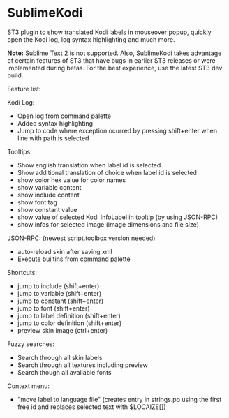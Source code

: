 # SublimeKodi
ST3 plugin to show translated Kodi labels in mouseover popup, quickly open the Kodi log, log syntax highlighting and much more.

**Note:** Sublime Text 2 is not supported.  Also, SublimeKodi takes advantage of certain features of ST3 that have bugs in earlier ST3 releases or were implemented during betas.  For the best experience, use the latest ST3 dev build.

Feature list:


Kodi Log:

- Open log from command palette
- Added syntax highlighting
- Jump to code where exception ocurred by pressing shift+enter when line with path is selected


Tooltips:

- Show english translation when label id is selected
- Show additional translation of choice when label id is selected
- show color hex value for color names
- show variable content
- show include content
- show font tag
- show constant value
- show value of selected Kodi InfoLabel in tooltip (by using JSON-RPC)
- show infos for selected image (image dimensions and file size)


JSON-RPC: (newest script.toolbox version needed)

- auto-reload skin after saving xml
- Execute builtins from command palette


Shortcuts:

- jump to include (shift+enter)
- jump to variable (shift+enter)
- jump to constant (shift+enter)
- jump to font (shift+enter)
- jump to label definition (shift+enter)
- jump to color definition (shift+enter)
- preview skin image (ctrl+enter)


Fuzzy searches:

- Search through all skin labels
- Search through all textures including preview
- Search though all available fonts


Context menu:

- "move label to language file" (creates entry in strings.po using the first free id and replaces selected text with $LOCAIZE[])

